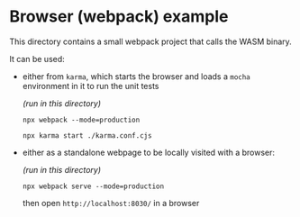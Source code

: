 # Browser (webpack) example

This directory contains a small webpack project that calls the WASM binary.


It can be used:


  * either from `karma`, which starts the browser and loads a `mocha` environment in it to run the unit tests

    *(run in this directory)*

    `npx webpack --mode=production`

    `npx karma start ./karma.conf.cjs`


  * either as a standalone webpage to be locally visited with a browser:

    *(run in this directory)*

    `npx webpack serve --mode=production`

    then open `http://localhost:8030/` in a browser
